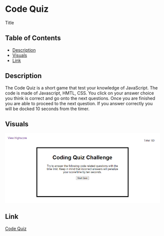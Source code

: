 # Code Quiz

 Title
## Table of Contents
- [Description](#Description)
- [Visuals](#Visuals)
- [Link](#Link)


## Description

The Code Quiz is a short game that test your knowledge of JavaScript. The code is made of Javascript, HMTL, CSS. You click on your answer choice you think is correct and go onto the next questions. Once you are finished you are able to proceed to the next question. If you answer correctly you will be docked 10 seconds from the timer.

## Visuals

![Code Quiz](./assets/images/code-quiz-pic.png)

## Link
[Code Quiz](https://wparker05.github.io/code-quiz/)




